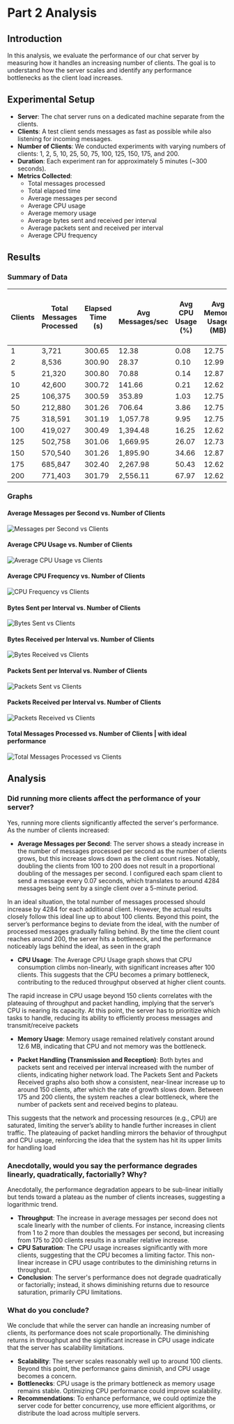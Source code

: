 # Part 2 Analysis

## Introduction

In this analysis, we evaluate the performance of our chat server by measuring how it handles an increasing number of clients. The goal is to understand how the server scales and identify any performance bottlenecks as the client load increases.

## Experimental Setup

- **Server**: The chat server runs on a dedicated machine separate from the clients.
- **Clients**: A test client sends messages as fast as possible while also listening for incoming messages.
- **Number of Clients**: We conducted experiments with varying numbers of clients: 1, 2, 5, 10, 25, 50, 75, 100, 125, 150, 175, and 200.
- **Duration**: Each experiment ran for approximately 5 minutes (~300 seconds).
- **Metrics Collected**:
  - Total messages processed
  - Total elapsed time
  - Average messages per second
  - Average CPU usage
  - Average memory usage
  - Average bytes sent and received per interval
  - Average packets sent and received per interval
  - Average CPU frequency

## Results

### Summary of Data

| Clients | Total Messages Processed | Elapsed Time (s) | Avg Messages/sec | Avg CPU Usage (%) | Avg Memory Usage (MB) | Avg Bytes Sent per Interval (MB) | Avg Bytes Received per Interval (MB) | Avg Packets Sent per Interval | Avg Packets Received per Interval | Avg CPU Frequency (MHz) |
| ------- | ------------------------ | ---------------- | ---------------- | ----------------- | --------------------- | -------------------------------- | ------------------------------------ | ----------------------------- | --------------------------------- | ----------------------- |
| 1       | 3,721                    | 300.65           | 12.38            | 0.08              | 12.75                 | 0.02                             | 0.09                                 | 264.57                        | 1,232.43                          | 1,259.85                |
| 2       | 8,536                    | 300.90           | 28.37            | 0.10              | 12.99                 | 0.06                             | 0.17                                 | 594.80                        | 2,062.67                          | 1,446.53                |
| 5       | 21,320                   | 300.80           | 70.88            | 0.14              | 12.87                 | 0.34                             | 0.39                                 | 2,870.00                      | 5,312.53                          | 1,348.48                |
| 10      | 42,600                   | 300.72           | 141.66           | 0.21              | 12.62                 | 1.06                             | 0.69                                 | 5,726.00                      | 9,506.79                          | 1,315.99                |
| 25      | 106,375                  | 300.59           | 353.89           | 1.03              | 12.75                 | 6.03                             | 1.61                                 | 21,445.60                     | 22,329.13                         | 1,395.03                |
| 50      | 212,880                  | 301.26           | 706.64           | 3.86              | 12.75                 | 23.35                            | 3.58                                 | 66,773.80                     | 50,173.20                         | 1,361.85                |
| 75      | 318,591                  | 301.19           | 1,057.78         | 9.95              | 12.75                 | 52.85                            | 5.32                                 | 142,494.93                    | 74,580.00                         | 1,401.47                |
| 100     | 419,027                  | 300.49           | 1,394.48         | 16.25             | 12.62                 | 99.68                            | 6.74                                 | 218,646.47                    | 94,029.47                         | 1,513.21                |
| 125     | 502,758                  | 301.06           | 1,669.95         | 26.07             | 12.73                 | 152.83                           | 8.06                                 | 325,119.07                    | 111,979.67                        | 1,635.37                |
| 150     | 570,540                  | 301.26           | 1,895.90         | 34.66             | 12.87                 | 187.61                           | 8.94                                 | 385,319.07                    | 125,192.93                        | 1,577.62                |
| 175     | 685,847                  | 302.40           | 2,267.98         | 50.43             | 12.62                 | 289.43                           | 11.58                                | 588,347.87                    | 162,445.27                        | 1,486.96                |
| 200     | 771,403                  | 301.79           | 2,556.11         | 67.97             | 12.62                 | 393.30                           | 13.08                                | 738,123.93                    | 183,558.87                        | 1,546.51                |

### Graphs

#### Average Messages per Second vs. Number of Clients

![Messages per Second vs Clients](Graphs/Messages_Per_Second_vs_Clients.png)

#### Average CPU Usage vs. Number of Clients

![Average CPU Usage vs Clients](Graphs/Average_CPU_Usage_vs_Clients.png)

#### Average CPU Frequency vs. Number of Clients

![CPU Frequency vs Clients](Graphs/CPU_Frequency_vs_Clients.png)

#### Bytes Sent per Interval vs. Number of Clients

![Bytes Sent vs Clients](Graphs/Bytes_Sent_vs_Clients.png)

#### Bytes Received per Interval vs. Number of Clients

![Bytes Received vs Clients](Graphs/Bytes_Received_vs_Clients.png)

#### Packets Sent per Interval vs. Number of Clients

![Packets Sent vs Clients](Graphs/Packets_Sent_vs_Clients.png)

#### Packets Received per Interval vs. Number of Clients

![Packets Received vs Clients](Graphs/Packets_Received_vs_Clients.png)

#### Total Messages Processed vs. Number of Clients | with ideal performance

![Total Messages Processed vs Clients](Graphs/Total_Messages_Processed_vs_Clients_with_Ideal_Gradient.png)

## Analysis

### Did running more clients affect the performance of your server?

Yes, running more clients significantly affected the server's performance. As the number of clients increased:

- **Average Messages per Second**: The server shows a steady increase in the number of messages processed per second as the number of clients grows, but this increase slows down as the client count rises. Notably, doubling the clients from 100 to 200 does not result in a proportional doubling of the messages per second. I configured each spam client to send a message every 0.07 seconds, which translates to around 4284 messages being sent by a single client over a 5-minute period.

In an ideal situation, the total number of messages processed should increase by 4284 for each additional client. However, the actual results closely follow this ideal line up to about 100 clients. Beyond this point, the server’s performance begins to deviate from the ideal, with the number of processed messages gradually falling behind. By the time the client count reaches around 200, the server hits a bottleneck, and the performance noticeably lags behind the ideal, as seen in the graph

- **CPU Usage**: The Average CPU Usage graph shows that CPU consumption climbs non-linearly, with significant increases after 100 clients. This suggests that the CPU becomes a primary bottleneck, contributing to the reduced throughput observed at higher client counts.

The rapid increase in CPU usage beyond 150 clients correlates with the plateauing of throughput and packet handling, implying that the server’s CPU is nearing its capacity. At this point, the server has to prioritize which tasks to handle, reducing its ability to efficiently process messages and transmit/receive packets

- **Memory Usage**: Memory usage remained relatively constant around 12.6 MB, indicating that CPU and not memory was the bottleneck.

- **Packet Handling (Transmission and Reception)**: Both bytes and packets sent and received per interval increased with the number of clients, indicating higher network load. The Packets Sent and Packets Received graphs also both show a consistent, near-linear increase up to around 150 clients, after which the rate of growth slows down. Between 175 and 200 clients, the system reaches a clear bottleneck, where the number of packets sent and received begins to plateau.

This suggests that the network and processing resources (e.g., CPU) are saturated, limiting the server’s ability to handle further increases in client traffic. The plateauing of packet handling mirrors the behavior of throughput and CPU usage, reinforcing the idea that the system has hit its upper limits for handling load

### Anecdotally, would you say the performance degrades linearly, quadratically, factorially? Why?

Anecdotally, the performance degradation appears to be sub-linear initially but tends toward a plateau as the number of clients increases, suggesting a logarithmic trend.

- **Throughput**: The increase in average messages per second does not scale linearly with the number of clients. For instance, increasing clients from 1 to 2 more than doubles the messages per second, but increasing from 175 to 200 clients results in a smaller relative increase.
- **CPU Saturation**: The CPU usage increases significantly with more clients, suggesting that the CPU becomes a limiting factor. This non-linear increase in CPU usage contributes to the diminishing returns in throughput.
- **Conclusion**: The server's performance does not degrade quadratically or factorially; instead, it shows diminishing returns due to resource saturation, primarily CPU limitations.

### What do you conclude?

We conclude that while the server can handle an increasing number of clients, its performance does not scale proportionally. The diminishing returns in throughput and the significant increase in CPU usage indicate that the server has scalability limitations.

- **Scalability**: The server scales reasonably well up to around 100 clients. Beyond this point, the performance gains diminish, and CPU usage becomes a concern.
- **Bottlenecks**: CPU usage is the primary bottleneck as memory usage remains stable. Optimizing CPU performance could improve scalability.
- **Recommendations**: To enhance performance, we could optimize the server code for better concurrency, use more efficient algorithms, or distribute the load across multiple servers.
